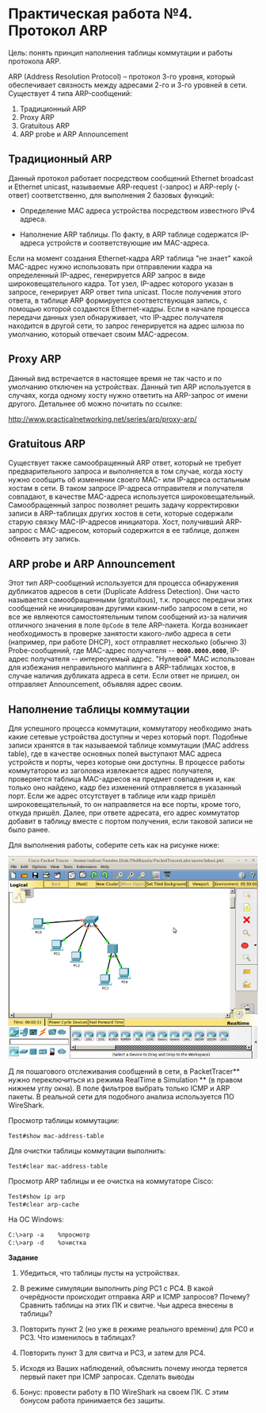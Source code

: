 # Практическая работа №4. Протокол ARP

Цель: понять принцип наполнения таблицы коммутации и работы протокола ARP.

ARP \(Address Resolution Protocol\) – протокол 3-го уровня, который обеспечивает связность между адресами 2-го и 3-го уровней в сети. Существует 4 типа ARP-сообщений:

1. Традиционный ARP
2. Proxy ARP
3. Gratuitous ARP
4. ARP probe и ARP Announcement

## Традиционный ARP

Данный протокол работает посредством сообщений Ethernet broadcast и Ethernet unicast, называемые ARP-request \(-запрос\) и ARP-reply \(-ответ\) соответственно, для выполнения 2 базовых функций:

* Определение MAC адреса устройства посредством известного IPv4 адреса.

* Наполнение ARP таблицы. По факту, в ARP таблице содержатся IP-адреса устройств и соответствующие им MAC-адреса.

Если на момент создания Ethernet-кадра ARP таблица "не знает" какой MAC-адрес нужно использовать при отправлении кадра на определенный IP-адрес, генерируется ARP запрос в виде широковещательного кадра. Тот узел, IP-адрес которого указан в запросе, генерирует ARP ответ типа unicast. После получения этого ответа, в таблице ARP формируется соответствующая запись, с помощью которой создаются Ethernet-кадры. Если в начале процесса передачи данных узел обнаруживает, что IP-адрес получателя находится в другой сети, то запрос генерируется на адрес шлюза по умолчанию, который отвечает своим MAC-адресом.

## **Proxy ARP**

Данный вид встречается в настоящее время не так часто и по умолчанию отключен на устройствах. Данный тип ARP используется в случаях, когда одному хосту нужно ответить на ARP-запрос от имени другого. Детальнее об можно почитать по ссылке: 

http://www.practicalnetworking.net/series/arp/proxy-arp/

## Gratuitous ARP

Существует также самообращенный ARP ответ, который не требует предварительного запроса и выполняется в том случае, когда хосту нужно сообщить об изменении своего MAC- или IP-адреса остальным хостам в сети. В таком запросе IP-адреса отправителя и получателя совпадают, в качестве MAC-адреса используется широковещательный. Самообращенный запрос позволяет решить задачу корректировки записи в АRP-таблицах других хостов в сети, которые содержали старую связку МАС-IP-адресов инициатора. Хост, получивший ARP-запрос c MAC-адресом, который содержится в ее таблице, должен обновить эту запись.

## ARP probe и ARP Announcement

Этот тип ARP-сообщений используется для процесса обнаружения дубликатов адресов в сети \(Duplicate Address Detection\). Они часто называется самообращенными \(gratuitous\), т.к. процесс передачи этих сообщений не инициирован другими каким-либо запросом в сети, но все же являеются самостоятельным типом сообщений из-за наличия отличного значения в поле `OpCode` в теле ARP-пакета. Когда возникает необходимость в проверке занятости какого-либо адреса в сети \(например, при работе DHCP\), хост отправляет несколько \(обычно 3\) Probe-сообщений, где MAC-адрес получателя -- **`0000.0000.0000`**, IP-адрес получателя -- интересуемый адрес. "Нулевой" MAC использован для избежания неправильного маппинга в ARP-таблицах хостов, в случае наличия дубликата адреса в сети. Если ответ не пришел, он отправляет Announcement, объявляя адрес своим.

## Наполнение таблицы коммутации

Для успешного процесса коммутации, коммутатору необходимо знать какие сетевые устройства доступны и через который порт. Подобные записи хранятся в так называемой таблице коммутации \(MAC address table\), где в качестве основных полей выступают MAC адреса устройств и порты, через которые они доступны. В процессе работы коммутатором из заголовка извлекается адрес получателя, проверяется таблица MAC-адресов на предмет совпадения и, как только оно найдено, кадр без изменений отправляется в указанный порт. Если же адрес отсутствует в таблице или кадр пришёл широковещательный, то он направляется на все порты, кроме того, откуда пришёл. Далее, при ответе адресата, его адрес коммутатор добавит в таблицу вместе с портом получения, если таковой записи не было ранее.

Для выполнения работы, соберите сеть как на рисунке ниже:

![](/assets/pk4topo.png)

Д ля пошагового отслеживания сообщений в сети, в PacketTracer** нужно переключиться из режима RealTime в Simulation ** \(в правом нижнем углу окна\). В поле фильтров выбрать только ICMP и ARP пакеты. В реальной сети для подобного анализа используется ПО WireShark.

Просмотр таблицы коммутации:

```
Test#show mac-address-table
```

Для очистки таблицы коммутации выполнить:

```
Test#clear mac-address-table
```

Просмотр ARP таблицы и ее очистка на коммутаторе Cisco:

```
Test#show ip arp 
Test#clear arp-cache
```

На ОС Windows:

```
C:\>arp -a    %просмотр
C:\>arp -d    %очистка
```

**Задание**

1. Убедиться, что таблицы пусты на устройствах.

2. В режиме симуляции выполнить _ping_ PC1 с PC4. В какой очерёдности происходит отправка ARP и ICMP запросов? Почему? Сравнить таблицы на этих ПК и свитче. Чьи адреса внесены в таблицы?

3. Повторить пункт 2 \(но уже в режиме реального времени\) для PC0 и PC3. Что изменилось в таблицах?

4. Повторить пункт 3 для свитча и PC3, и затем для PC4.

5. Исходя из Ваших наблюдений, объяснить почему иногда теряется первый пакет при ICMP запросах. Сделать выводы

6. Бонус: провести работу в ПО WireShark на своем ПК. С этим бонусом работа принимается без защиты.
